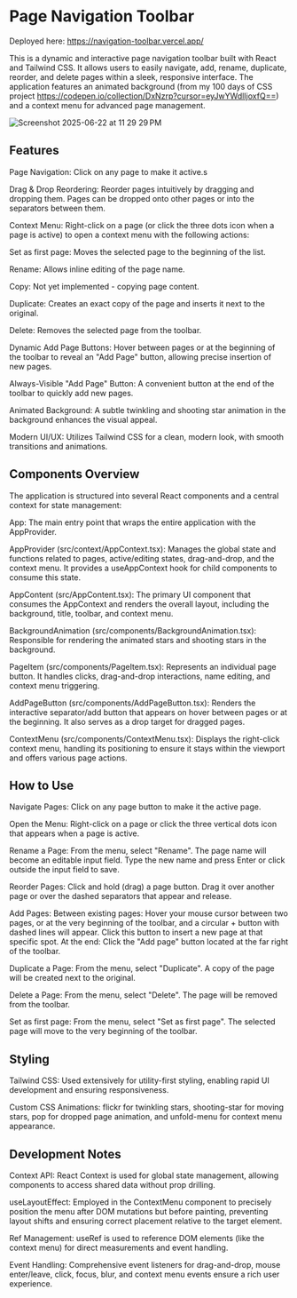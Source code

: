 # Page Navigation Toolbar

Deployed here: https://navigation-toolbar.vercel.app/

This is a dynamic and interactive page navigation toolbar built with React and Tailwind CSS. It allows users to easily navigate, add, rename, duplicate, reorder, and delete pages within a sleek, responsive interface. The application features an animated background (from my 100 days of CSS project https://codepen.io/collection/DxNzrp?cursor=eyJwYWdlIjoxfQ==) and a context menu for advanced page management.

![Screenshot 2025-06-22 at 11 29 29 PM](https://github.com/user-attachments/assets/669eabf8-cc3c-4b49-a342-fa04cda96e3c)


## Features

Page Navigation: Click on any page to make it active.s

Drag & Drop Reordering: Reorder pages intuitively by dragging and dropping them. Pages can be dropped onto other pages or into the separators between them.

Context Menu: Right-click on a page (or click the three dots icon when a page is active) to open a context menu with the following actions:

Set as first page: Moves the selected page to the beginning of the list.

Rename: Allows inline editing of the page name.

Copy: Not yet implemented - copying page content.

Duplicate: Creates an exact copy of the page and inserts it next to the original.

Delete: Removes the selected page from the toolbar.

Dynamic Add Page Buttons: Hover between pages or at the beginning of the toolbar to reveal an "Add Page" button, allowing precise insertion of new pages.

Always-Visible "Add Page" Button: A convenient button at the end of the toolbar to quickly add new pages.

Animated Background: A subtle twinkling and shooting star animation in the background enhances the visual appeal.

Modern UI/UX: Utilizes Tailwind CSS for a clean, modern look, with smooth transitions and animations.

## Components Overview

The application is structured into several React components and a central context for state management:

App: The main entry point that wraps the entire application with the AppProvider.

AppProvider (src/context/AppContext.tsx): Manages the global state and functions related to pages, active/editing states, drag-and-drop, and the context menu. It provides a useAppContext hook for child components to consume this state.

AppContent (src/AppContent.tsx): The primary UI component that consumes the AppContext and renders the overall layout, including the background, title, toolbar, and context menu.

BackgroundAnimation (src/components/BackgroundAnimation.tsx): Responsible for rendering the animated stars and shooting stars in the background.

PageItem (src/components/PageItem.tsx): Represents an individual page button. It handles clicks, drag-and-drop interactions, name editing, and context menu triggering.

AddPageButton (src/components/AddPageButton.tsx): Renders the interactive separator/add button that appears on hover between pages or at the beginning. It also serves as a drop target for dragged pages.

ContextMenu (src/components/ContextMenu.tsx): Displays the right-click context menu, handling its positioning to ensure it stays within the viewport and offers various page actions.

## How to Use

Navigate Pages: Click on any page button to make it the active page.

Open the Menu: Right-click on a page or click the three vertical dots icon that appears when a page is active.

Rename a Page: From the menu, select "Rename". The page name will become an editable input field. Type the new name and press Enter or click outside the input field to save.

Reorder Pages: Click and hold (drag) a page button. Drag it over another page or over the dashed separators that appear and release.

Add Pages: Between existing pages: Hover your mouse cursor between two pages, or at the very beginning of the toolbar, and a circular + button with dashed lines will appear. Click this button to insert a new page at that specific spot. At the end: Click the "Add page" button located at the far right of the toolbar.

Duplicate a Page: From the menu, select "Duplicate". A copy of the page will be created next to the original.

Delete a Page: From the menu, select "Delete". The page will be removed from the toolbar.

Set as first page: From the menu, select "Set as first page". The selected page will move to the very beginning of the toolbar.

## Styling

Tailwind CSS: Used extensively for utility-first styling, enabling rapid UI development and ensuring responsiveness.

Custom CSS Animations: flickr for twinkling stars, shooting-star for moving stars, pop for dropped page animation, and unfold-menu for context menu appearance.

## Development Notes

Context API: React Context is used for global state management, allowing components to access shared data without prop drilling.

useLayoutEffect: Employed in the ContextMenu component to precisely position the menu after DOM mutations but before painting, preventing layout shifts and ensuring correct placement relative to the target element.

Ref Management: useRef is used to reference DOM elements (like the context menu) for direct measurements and event handling.

Event Handling: Comprehensive event listeners for drag-and-drop, mouse enter/leave, click, focus, blur, and context menu events ensure a rich user experience.
